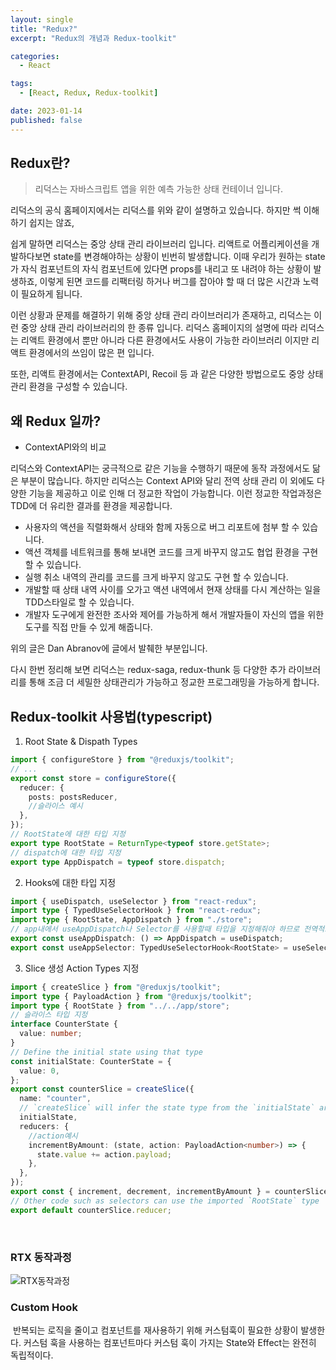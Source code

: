 ```yaml
---
layout: single
title: "Redux?"
excerpt: "Redux의 개념과 Redux-toolkit"

categories:
  - React

tags:
  - [React, Redux, Redux-toolkit]

date: 2023-01-14
published: false
---
```


## Redux란?

> 리덕스는 자바스크립트 앱을 위한 예측 가능한 상태 컨테이너 입니다.

리덕스의 공식 홈페이지에서는 리덕스를 위와 같이 설명하고 있습니다. 하지만 썩 이해하기 쉽지는 않죠,

쉽게 말하면 리덕스는 중앙 상태 관리 라이브러리 입니다. 리액트로 어플리케이션을 개발하다보면 state를 변경해야하는 상황이 빈번히 발생합니다. 이때 우리가 원하는 state가 자식 컴포넌트의 자식 컴포넌트에 있다면 props를 내리고 또 내려야 하는 상황이 발생하죠, 이렇게 된면 코드를 리팩터링 하거나 버그를 잡아야 할 때 더 많은 시간과 노력이 필요하게 됩니다.

이런 상황과 문제를 해결하기 위해 중앙 상태 관리 라이브러리가 존재하고, 리덕스는 이런 중앙 상태 관리 라이브러리의 한 종류 입니다. 리덕스 홈페이지의 설명에 따라 리덕스는 리액트 환경에서 뿐만 아니라 다른 환경에서도 사용이 가능한 라이브러리 이지만 리액트 환경에서의 쓰임이 많은 편 입니다.

또한, 리액트 환경에서는 ContextAPI, Recoil 등 과 같은 다양한 방법으로도 중앙 상태 관리 환경을 구성할 수 있습니다.

## 왜 Redux 일까?

- ContextAPI와의 비교

리덕스와 ContextAPI는 궁극적으로 같은 기능을 수행하기 때문에 동작 과정에서도 닮은 부분이 많습니다.
하지만 리덕스는 Context API와 달리 전역 상태 관리 이 외에도 다양한 기능을 제공하고 이로 인해 더 정교한 작업이 가능합니다. 이런 정교한 작업과정은 TDD에 더 유리한 결과를 환경을 제공합니다.

- 사용자의 액션을 직렬화해서 상태와 함께 자동으로 버그 리포트에 첨부 할 수 있습니다.
- 액션 객체를 네트워크를 통해 보내면 코드를 크게 바꾸지 않고도 협업 환경을 구현할 수 있습니다.
- 실행 취소 내역의 관리를 코드를 크게 바꾸지 않고도 구현 할 수 있습니다.
- 개발할 때 상태 내역 사이를 오가고 액션 내역에서 현재 상태를 다시 계산하는 일을 TDD스타일로 할 수 있습니다.
- 개발자 도구에게 완전한 조사와 제어를 가능하게 해서 개발자들이 자신의 앱을 위한 도구를 직접 만들 수 있게 해줍니다.

위의 글은 Dan Abranov에 글에서 발췌한 부분입니다.

다시 한번 정리해 보면 리덕스는 redux-saga, redux-thunk 등 다양한 추가 라이브러리를 통해 조금 더 세밀한 상태관리가 가능하고 정교한 프로그래밍을 가능하게 합니다.

## Redux-toolkit 사용법(typescript)

1. Root State & Dispath Types
   ​

```typescript
import { configureStore } from "@reduxjs/toolkit";
// ...
export const store = configureStore({
  reducer: {
    posts: postsReducer,
    //슬라이스 예시
  },
});
// RootState에 대한 타입 지정
export type RootState = ReturnType<typeof store.getState>;
// dispatch에 대한 타입 지정
export type AppDispatch = typeof store.dispatch;
```

2. Hooks에 대한 타입 지정
   ​

```typescript
import { useDispatch, useSelector } from "react-redux";
import type { TypedUseSelectorHook } from "react-redux";
import type { RootState, AppDispatch } from "./store";
// app내에서 useAppDispatch나 Selector를 사용할때 타입을 지정해줘야 하므로 전역적으로 타입을 지정해준다.
export const useAppDispatch: () => AppDispatch = useDispatch;
export const useAppSelector: TypedUseSelectorHook<RootState> = useSelector;
```

3. Slice 생성 Action Types 지정

```typescript
import { createSlice } from "@reduxjs/toolkit";
import type { PayloadAction } from "@reduxjs/toolkit";
import type { RootState } from "../../app/store";
// 슬라이스 타입 지정
interface CounterState {
  value: number;
}
// Define the initial state using that type
const initialState: CounterState = {
  value: 0,
};
export const counterSlice = createSlice({
  name: "counter",
  // `createSlice` will infer the state type from the `initialState` argument
  initialState,
  reducers: {
    //action예시
    incrementByAmount: (state, action: PayloadAction<number>) => {
      state.value += action.payload;
    },
  },
});
export const { increment, decrement, incrementByAmount } = counterSlice.actions;
// Other code such as selectors can use the imported `RootState` type
export default counterSlice.reducer;
```

​

### RTX 동작과정

![RTX동작과정](https://facebook.github.io/flux/img/overview/flux-simple-f8-diagram-explained-1300w.png)

### Custom Hook

​
반복되는 로직을 줄이고 컴포넌트를 재사용하기 위해 커스텀훅이 필요한 상황이 발생한다.
커스텀 훅을 사용하는 컴포넌트마다 커스텀 훅이 가지는 State와 Effect는 완전히 독립적이다.
